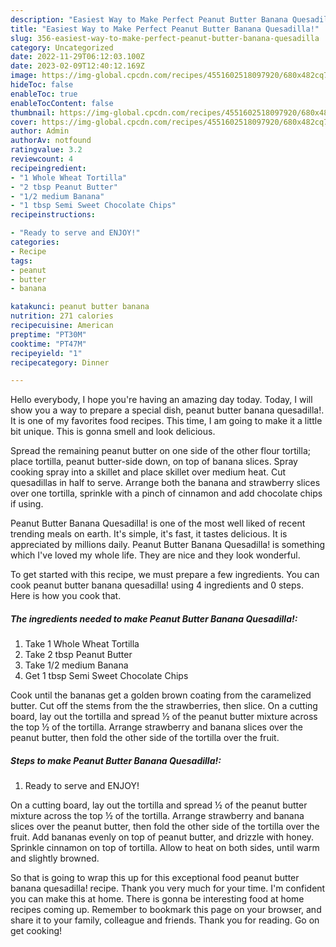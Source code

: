 ```yaml
---
description: "Easiest Way to Make Perfect Peanut Butter Banana Quesadilla!"
title: "Easiest Way to Make Perfect Peanut Butter Banana Quesadilla!"
slug: 356-easiest-way-to-make-perfect-peanut-butter-banana-quesadilla
category: Uncategorized
date: 2022-11-29T06:12:03.100Z
date: 2023-02-09T12:40:12.169Z
image: https://img-global.cpcdn.com/recipes/4551602518097920/680x482cq70/peanut-butter-banana-quesadilla-recipe-main-photo.jpg
hideToc: false
enableToc: true
enableTocContent: false
thumbnail: https://img-global.cpcdn.com/recipes/4551602518097920/680x482cq70/peanut-butter-banana-quesadilla-recipe-main-photo.jpg
cover: https://img-global.cpcdn.com/recipes/4551602518097920/680x482cq70/peanut-butter-banana-quesadilla-recipe-main-photo.jpg
author: Admin
authorAv: notfound
ratingvalue: 3.2
reviewcount: 4
recipeingredient:
- "1 Whole Wheat Tortilla"
- "2 tbsp Peanut Butter"
- "1/2 medium Banana"
- "1 tbsp Semi Sweet Chocolate Chips"
recipeinstructions:

- "Ready to serve and ENJOY!"
categories:
- Recipe
tags:
- peanut
- butter
- banana

katakunci: peanut butter banana 
nutrition: 271 calories
recipecuisine: American
preptime: "PT30M"
cooktime: "PT47M"
recipeyield: "1"
recipecategory: Dinner

---
```



Hello everybody, I hope you're having an amazing day today. Today, I will show you a way to prepare a special dish, peanut butter banana quesadilla!. It is one of my favorites food recipes. This time, I am going to make it a little bit unique. This is gonna smell and look delicious.

Spread the remaining peanut butter on one side of the other flour tortilla; place tortilla, peanut butter-side down, on top of banana slices. Spray cooking spray into a skillet and place skillet over medium heat. Cut quesadillas in half to serve. Arrange both the banana and strawberry slices over one tortilla, sprinkle with a pinch of cinnamon and add chocolate chips if using.

Peanut Butter Banana Quesadilla! is one of the most well liked of recent trending meals on earth. It's simple, it's fast, it tastes delicious. It is appreciated by millions daily. Peanut Butter Banana Quesadilla! is something which I've loved my whole life. They are nice and they look wonderful.


To get started with this recipe, we must prepare a few ingredients. You can cook peanut butter banana quesadilla! using 4 ingredients and 0 steps. Here is how you cook that.

<!--inarticleads1-->

##### The ingredients needed to make Peanut Butter Banana Quesadilla!:

1. Take 1 Whole Wheat Tortilla
1. Take 2 tbsp Peanut Butter
1. Take 1/2 medium Banana
1. Get 1 tbsp Semi Sweet Chocolate Chips


Cook until the bananas get a golden brown coating from the caramelized butter. Cut off the stems from the the strawberries, then slice. On a cutting board, lay out the tortilla and spread ½ of the peanut butter mixture across the top ½ of the tortilla. Arrange strawberry and banana slices over the peanut butter, then fold the other side of the tortilla over the fruit. 

<!--inarticleads2-->

##### Steps to make Peanut Butter Banana Quesadilla!:


1. Ready to serve and ENJOY!

On a cutting board, lay out the tortilla and spread ½ of the peanut butter mixture across the top ½ of the tortilla. Arrange strawberry and banana slices over the peanut butter, then fold the other side of the tortilla over the fruit. Add bananas evenly on top of peanut butter, and drizzle with honey. Sprinkle cinnamon on top of tortilla. Allow to heat on both sides, until warm and slightly browned. 

So that is going to wrap this up for this exceptional food peanut butter banana quesadilla! recipe. Thank you very much for your time. I'm confident you can make this at home. There is gonna be interesting food at home recipes coming up. Remember to bookmark this page on your browser, and share it to your family, colleague and friends. Thank you for reading. Go on get cooking!
